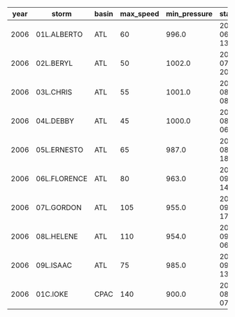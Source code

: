year|storm|basin|max_speed|min_pressure|start_time|end_time|n_images|ace|category
---|---|---|---|---|---|---|---|---|---
2006|01L.ALBERTO|ATL|60|996.0|2006-06-11 13:00:45|2006-06-15 15:00:45|219|3.0|TS
2006|02L.BERYL|ATL|50|1002.0|2006-07-18 20:00:45|2006-07-21 20:00:15|100|2.2|TS
2006|03L.CHRIS|ATL|55|1001.0|2006-08-01 08:00:45|2006-08-06 20:00:45|215|2.7|TS
2006|04L.DEBBY|ATL|45|1000.0|2006-08-23 06:00:00|2006-08-28 02:00:30|431|2.5|TS
2006|05L.ERNESTO|ATL|65|987.0|2006-08-25 18:00:45|2006-09-01 19:00:45|242|5.5|1
2006|06L.FLORENCE|ATL|80|963.0|2006-09-05 14:00:30|2006-09-18 04:00:00|545|16.9|1
2006|07L.GORDON|ATL|105|955.0|2006-09-11 17:00:45|2006-09-20 20:00:00|212|20.9|3
2006|08L.HELENE|ATL|110|954.0|2006-09-14 06:00:30|2006-09-26 23:00:30|395|26.6|3
2006|09L.ISAAC|ATL|75|985.0|2006-09-28 13:00:15|2006-10-02 20:00:15|108|6.1|1
2006|01C.IOKE|CPAC|140|900.0|2006-08-20 07:00:30|2006-09-06 17:00:30|840|86.5|5
